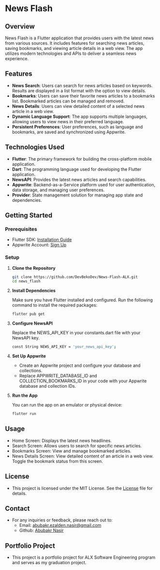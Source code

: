 # News Flash

## Overview

News Flash is a Flutter application that provides users with the latest news from various sources. It includes features for searching news articles, saving bookmarks, and viewing article details in a web view. The app utilizes modern technologies and APIs to deliver a seamless news experience.

## Features

- **News Search**: Users can search for news articles based on keywords. Results are displayed in a list format with the option to view details.
- **Bookmarks**: Users can save their favorite news articles to a bookmarks list. Bookmarked articles can be managed and removed.
- **News Details**: Users can view detailed content of a selected news article in a web view.
- **Dynamic Language Support**: The app supports multiple languages, allowing users to view news in their preferred language.
- **Persistent Preferences**: User preferences, such as language and bookmarks, are saved and synchronized using Appwrite.

## Technologies Used

- **Flutter**: The primary framework for building the cross-platform mobile application.
- **Dart**: The programming language used for developing the Flutter application.
- **NewsAPI**: Provides the latest news articles and search capabilities.
- **Appwrite**: Backend-as-a-Service platform used for user authentication, data storage, and managing user preferences.
- **Provider**: State management solution for managing app state and dependencies.

## Getting Started

### Prerequisites

- Flutter SDK: [Installation Guide](https://flutter.dev/docs/get-started/install)
- Appwrite Account: [Sign Up](https://appwrite.io)

### Setup

1. **Clone the Repository**

   ```bash
   git clone https://github.com/DevBekoDev/News-Flash-ALX.git
   cd news_flash

2. **Install Dependencies**
   
   Make sure you have Flutter installed and configured. Run the following command to install the required packages:
   ```bash
   flutter pub get

4. **Configure NewsAPI**
   
   Replace the NEWS_API_KEY in your constants.dart file with your NewsAPI key.
   ```bash
   const String NEWS_API_KEY = 'your_news_api_key';

6. **Set Up Appwrite**
   - Create an Appwrite project and configure your database and collections.
   - Replace APPWRITE_DATABASE_ID and COLLECTION_BOOKMARKS_ID in your code with your Appwrite database and collection IDs.
  
7. **Run the App**
   
   You can run the app on an emulator or physical device:
   ```bash
   flutter run

## Usage
  - Home Screen: Displays the latest news headlines.
  - Search Screen: Allows users to search for specific news articles.
  - Bookmarks Screen: View and manage bookmarked articles.
  - News Details Screen: View detailed content of an article in a web view. Toggle the bookmark status from this screen.

## License
  - This project is licensed under the MIT License. See the [License](https://github.com/DevBekoDev/News-Flash-ALX/blob/production/LICENSE) file for details.

## Contact
  - For any inquiries or feedback, please reach out to:
    * Email: abubakr.ezalden.nasir@gmail.com
    * Github: [Abubakr Nasir](https://github.com/DevBekoDev)
   
## Portfolio Project
   - This project is a portfolio project for ALX Software Engineering program and serves as my graduation project.
